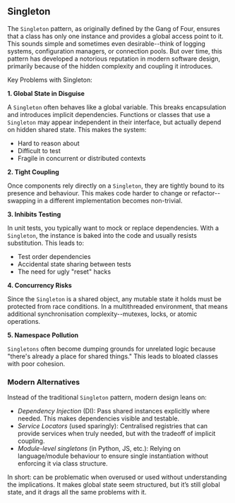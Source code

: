 
## Singleton

The `Singleton` pattern, as originally defined by the Gang of Four, ensures that a class has
only one instance and provides a global access point to it. This sounds simple and sometimes
even desirable--think of logging systems, configuration managers, or connection pools. But
over time, this pattern has developed a notorious reputation in modern software design,
primarily because of the hidden complexity and coupling it introduces.


Key Problems with Singleton:

__1. Global State in Disguise__

A `Singleton` often behaves like a global variable. This breaks encapsulation and introduces
implicit dependencies. Functions or classes that use a `Singleton` may appear independent in
their interface, but actually depend on hidden shared state. This makes the system:
- Hard to reason about
- Difficult to test
- Fragile in concurrent or distributed contexts


__2. Tight Coupling__

Once components rely directly on a `Singleton`, they are tightly bound to its presence and behaviour.
This makes code harder to change or refactor--swapping in a different implementation becomes non-trivial.


__3. Inhibits Testing__

In unit tests, you typically want to mock or replace dependencies. With a `Singleton`, the instance is
baked into the code and usually resists substitution. This leads to:
- Test order dependencies
- Accidental state sharing between tests
- The need for ugly "reset" hacks


__4. Concurrency Risks__

Since the `Singleton` is a shared object, any mutable state it holds must be protected from race
conditions. In a multithreaded environment, that means additional synchronisation complexity--mutexes,
locks, or atomic operations.


__5. Namespace Pollution__

`Singletons` often become dumping grounds for unrelated logic because "there's already a place for
shared things." This leads to bloated classes with poor cohesion.


### Modern Alternatives

Instead of the traditional `Singleton` pattern, modern design leans on:
- *Dependency Injection* (DI): Pass shared instances explicitly where needed.
  This makes dependencies visible and testable.
- *Service Locators* (used sparingly): Centralised registries that can provide
  services when truly needed, but with the tradeoff of implicit coupling.
- *Module-level singletons* (in Python, JS, etc.): Relying on language/module
  behaviour to ensure single instantiation without enforcing it via class structure.

In short: can be problematic when overused or used without understanding the implications.
It makes global state seem structured, but it’s still global state, and it drags all the
same problems with it.


